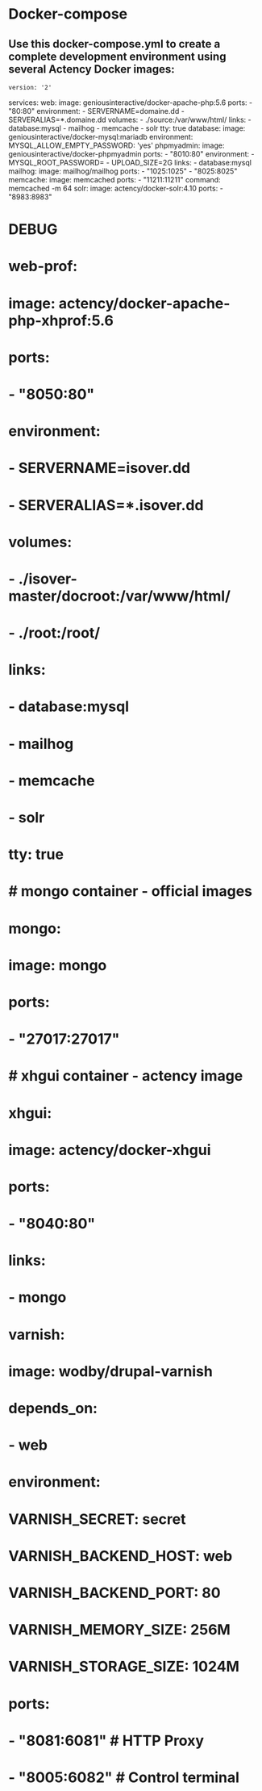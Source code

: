 # Docker-compose
## Use this docker-compose.yml to create a complete development environment using several Actency Docker images:

    version: '2'
services:
  web:
    image: geniousinteractive/docker-apache-php:5.6
    ports:
      - "80:80"
    environment:
      - SERVERNAME=domaine.dd
      - SERVERALIAS=*.domaine.dd
    volumes:
      - ./source:/var/www/html/
    links:
      - database:mysql
      - mailhog
      - memcache
      - solr
    tty: true
  database:
    image: geniousinteractive/docker-mysql:mariadb
    environment:
      MYSQL_ALLOW_EMPTY_PASSWORD: 'yes'
  phpmyadmin:
    image: geniousinteractive/docker-phpmyadmin
    ports:
      - "8010:80"
    environment:
      - MYSQL_ROOT_PASSWORD=
      - UPLOAD_SIZE=2G
    links:
      - database:mysql
  mailhog:
    image: mailhog/mailhog
    ports:
      - "1025:1025"
      - "8025:8025"
  memcache:
    image: memcached
    ports:
      - "11211:11211"
    command: memcached -m 64
  solr:
    image: actency/docker-solr:4.10
    ports:
      - "8983:8983"
#
#	DEBUG
#
#  web-prof:
#    image: actency/docker-apache-php-xhprof:5.6
#    ports:
#      - "8050:80"
#    environment:
#      - SERVERNAME=isover.dd
#      - SERVERALIAS=*.isover.dd
#    volumes:
#      - ./isover-master/docroot:/var/www/html/
#      - ./root:/root/
#    links:
#      - database:mysql
#      - mailhog
#      - memcache
#      - solr
#    tty: true
#   # mongo container - official images
#  mongo:
#     image: mongo
#     ports:
#       - "27017:27017"
#   # xhgui container - actency image
#  xhgui:
#     image: actency/docker-xhgui
#     ports:
#       - "8040:80"
#     links:
#       - mongo
#  varnish:
#    image: wodby/drupal-varnish
#    depends_on:
#      - web
#    environment:
#      VARNISH_SECRET: secret
#      VARNISH_BACKEND_HOST: web
#      VARNISH_BACKEND_PORT: 80
#      VARNISH_MEMORY_SIZE: 256M
#      VARNISH_STORAGE_SIZE: 1024M
#    ports:
#      - "8081:6081" # HTTP Proxy
#      - "8005:6082" # Control terminal

